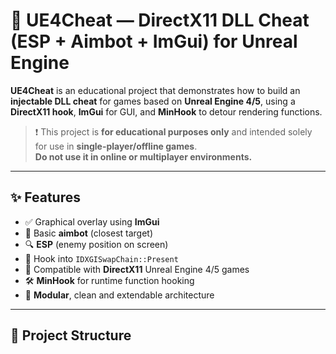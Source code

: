 # 🧠 UE4Cheat — DirectX11 DLL Cheat (ESP + Aimbot + ImGui) for Unreal Engine

**UE4Cheat** is an educational project that demonstrates how to build an **injectable DLL cheat** for games based on **Unreal Engine 4/5**, using a **DirectX11 hook**, **ImGui** for GUI, and **MinHook** to detour rendering functions.

> ❗ This project is **for educational purposes only** and intended solely for use in **single-player/offline games**.  
> **Do not use it in online or multiplayer environments.**

---

## ✨ Features

- ✅ Graphical overlay using **ImGui**
- 🎯 Basic **aimbot** (closest target)
- 🔍 **ESP** (enemy position on screen)
- 🧩 Hook into `IDXGISwapChain::Present`
- 🔧 Compatible with **DirectX11** Unreal Engine 4/5 games
- 🛠️ **MinHook** for runtime function hooking
- 🧠 **Modular**, clean and extendable architecture

---

## 📁 Project Structure

